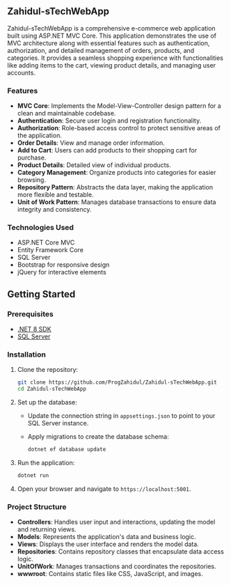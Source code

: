 ## Zahidul-sTechWebApp

Zahidul-sTechWebApp is a comprehensive e-commerce web application built using ASP.NET MVC Core. This application demonstrates the use of MVC architecture along with essential features such as authentication, authorization, and detailed management of orders, products, and categories. It provides a seamless shopping experience with functionalities like adding items to the cart, viewing product details, and managing user accounts.

### Features

- **MVC Core**: Implements the Model-View-Controller design pattern for a clean and maintainable codebase.
- **Authentication**: Secure user login and registration functionality.
- **Authorization**: Role-based access control to protect sensitive areas of the application.
- **Order Details**: View and manage order information.
- **Add to Cart**: Users can add products to their shopping cart for purchase.
- **Product Details**: Detailed view of individual products.
- **Category Management**: Organize products into categories for easier browsing.
- **Repository Pattern**: Abstracts the data layer, making the application more flexible and testable.
- **Unit of Work Pattern**: Manages database transactions to ensure data integrity and consistency.

### Technologies Used

- ASP.NET Core MVC
- Entity Framework Core
- SQL Server
- Bootstrap for responsive design
- jQuery for interactive elements

## Getting Started

### Prerequisites

- [.NET 8 SDK](https://dotnet.microsoft.com/download/dotnet/8.0)
- [SQL Server](https://www.microsoft.com/en-us/sql-server/sql-server-downloads)

### Installation

1. Clone the repository:

   ```bash
   git clone https://github.com/ProgZahidul/Zahidul-sTechWebApp.git
   cd Zahidul-sTechWebApp
   ```

2. Set up the database:

   - Update the connection string in `appsettings.json` to point to your SQL Server instance.
   - Apply migrations to create the database schema:

     ```bash
     dotnet ef database update
     ```

3. Run the application:

   ```bash
   dotnet run
   ```

4. Open your browser and navigate to `https://localhost:5001`.

### Project Structure

- **Controllers**: Handles user input and interactions, updating the model and returning views.
- **Models**: Represents the application's data and business logic.
- **Views**: Displays the user interface and renders the model data.
- **Repositories**: Contains repository classes that encapsulate data access logic.
- **UnitOfWork**: Manages transactions and coordinates the repositories.
- **wwwroot**: Contains static files like CSS, JavaScript, and images.
